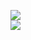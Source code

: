 [![](https://img.shields.io/badge/Made%20With-Github%20Spray-lightgrey.svg?style=for-the-badge&logo=github)](https://github.com/Annihil/github-spray#3644)  
[![](https://i.imgur.com/2DrTn0Z.gif)](https://github.com/Annihil/github-spray)